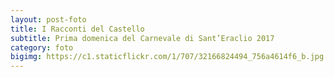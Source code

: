 ```yaml
---
layout: post-foto
title: I Racconti del Castello
subtitle: Prima domenica del Carnevale di Sant’Eraclio 2017
category: foto
bigimg: https://c1.staticflickr.com/1/707/32166824494_756a4614f6_b.jpg
---
```

<div class="flickr-album-contaier" data-photoset="72157678956071090"></div>
